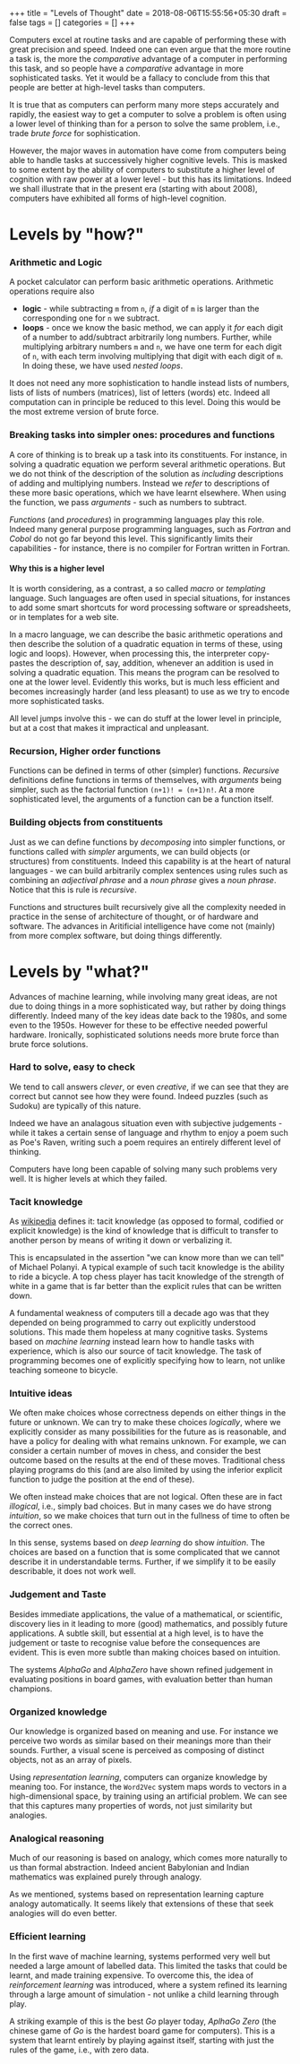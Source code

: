 +++
title = "Levels of Thought"
date = 2018-08-06T15:55:56+05:30
draft = false
tags = []
categories = []
+++

Computers excel at routine tasks and are capable of performing these with great precision and speed. Indeed one can even argue that the more routine a task is, the more the _comparative_ advantage of a computer in performing this task, and so people have a _comparative_ advantage in more sophisticated tasks. Yet it would be a fallacy to conclude from this that people are better at high-level tasks than computers.

It is true that as computers can perform many more steps accurately and rapidly, the easiest way to get a computer to solve a problem is often using a lower level of thinking than for a person to solve the same problem, i.e., trade _brute force_ for sophistication.

However, the major waves in automation have come from computers being able to handle tasks at successively higher cognitive levels. This is masked to some extent by the ability of computers to substitute a higher level of cognition with raw power at a lower level - but this has its limitations. Indeed we shall illustrate that in the present era (starting with about 2008), computers have exhibited all forms of high-level cognition.

# Levels by "how?"

### Arithmetic and Logic

A pocket calculator can perform basic arithmetic operations. Arithmetic operations require also

* __logic__ - while subtracting `m` from `n`, _if_ a digit of `m` is larger than the corresponding one for `n` we subtract.
* __loops__ - once we know the basic method, we can apply it _for_ each digit of a number to add/subtract arbitrarily long numbers. Further, while multiplying arbitrary numbers `m` and `n`, we have one term for each digit of `n`, with each term involving multiplying that digit with each digit of `m`. In doing these, we have used _nested loops_.

It does not need any more sophistication to handle instead lists of numbers, lists of lists of numbers (matrices), list of letters (words) etc. Indeed all computation can in principle be reduced to this level. Doing this would be the most extreme version of brute force.

### Breaking tasks into simpler ones: procedures and functions

A core of thinking is to break up a task into its constituents. For instance, in solving a quadratic equation we perform several arithmetic operations. But we do not think of the description of the solution as _including_ descriptions of adding and multiplying numbers. Instead we _refer_ to descriptions of these more basic operations, which we have learnt elsewhere. When using the function, we pass _arguments_ - such as numbers to subtract.

_Functions_ (and _procedures_) in programming languages play this role. Indeed many general purpose programming languages, such as _Fortran_ and _Cobol_ do not go far beyond this level. This significantly limits their capabilities - for instance, there is no compiler for Fortran written in Fortran.

#### Why this is a higher level

It is worth considering, as a contrast, a so called _macro_ or _templating_ language. Such languages are often used in special situations, for instances to add some smart shortcuts for word processing software or spreadsheets, or in templates for a web site.

In a macro language, we can describe the basic arithmetic operations and then describe the solution of a quadratic equation in terms of these, using logic and loops). However, when processing this, the interpreter copy-pastes the description of, say, addition, whenever an addition is used in solving a quadratic equation. This means the program can be resolved to one at the lower level. Evidently this works, but is much less efficient and becomes increasingly harder (and less pleasant) to use as we try to encode more sophisticated tasks.

All level jumps involve this - we can do stuff at the lower level in principle, but at a cost that makes it impractical and unpleasant.

### Recursion, Higher order functions

Functions can be defined in terms of other (simpler) functions. _Recursive_ definitions define functions in terms of themselves, with _arguments_ being simpler, such as the factorial function `(n+1)! = (n+1)n!`. At a more sophisticated level, the arguments of a function can be a function itself.

### Building objects from constituents

Just as we can define functions by _decomposing_ into simpler functions, or functions called with _simpler_ arguments, we can build objects (or structures) from constituents. Indeed this capability is at the heart of natural languages - we can build arbitrarily complex sentences using rules such as combining an _adjectival phrase_ and a _noun phrase_ gives a _noun phrase_. Notice that this is rule is _recursive_.

Functions and structures built recursively give all the complexity needed in practice in the sense of architecture of thought, or of hardware and software. The advances in Aritificial intelligence have come not (mainly) from more complex software, but doing things differently.

# Levels by "what?"

Advances of machine learning, while involving many great ideas, are not due to doing things in a more sophisticated way, but rather by doing things differently. Indeed many of the key ideas date back to the 1980s, and some even to the 1950s. However for these to be effective needed powerful hardware. Ironically, sophisticated solutions needs more brute force than brute force solutions.

### Hard to solve, easy to check

We tend to call answers _clever_, or even _creative_, if we can see that they are correct but cannot see how they were found. Indeed puzzles (such as Sudoku) are typically of this nature.

Indeed we have an analagous situation even with subjective judgements - while it takes a certain sense of language and rhythm to enjoy a poem such as Poe's Raven, writing such a poem requires an entirely different level of thinking.

Computers have long been capable of solving many such problems very well. It is higher levels at which they failed.

### Tacit knowledge

As [wikipedia](https://en.wikipedia.org/wiki/Tacit_knowledge) defines it:
tacit knowledge (as opposed to formal, codified or explicit knowledge) is the kind of knowledge that is difficult to transfer to another person by means of writing
it down or verbalizing it.

This is encapsulated in the assertion "we can know more than we can tell" of Michael Polanyi. A typical example of such tacit knowledge is the ability to ride a bicycle. A top chess player has tacit knowledge of the strength of white in a game that is far better than the explicit rules that can be written down.

A fundamental weakness of computers till a decade ago was that they depended on being programmed to carry out explicitly understood solutions. This made them hopeless at many cognitive tasks. Systems based on _machine learning_ instead learn how to handle tasks with experience, which is also our source of tacit knowledge. The task of programming becomes one of explicitly specifying how to learn, not unlike teaching someone to bicycle.

### Intuitive ideas

We often make choices whose correctness depends on either things in the future or unknown. We can try to make these choices _logically_, where we explicitly consider as many possibilities for the future as is reasonable, and have a policy for dealing with what remains unknown. For example, we can consider a certain number of moves in chess, and consider the best outcome based on the results at the end of these moves. Traditional chess playing programs do this (and are also limited by using the inferior explicit function to judge the position at the end of these).

We often instead make choices that are not logical. Often these are in fact _illogical_, i.e., simply bad choices. But in many cases we do have strong _intuition_, so we make choices that turn out in the fullness of time to often be the correct ones.

In this sense, systems based on _deep learning_ do show _intuition_. The choices are based on a function that is some complicated that we cannot describe it in understandable terms. Further, if we simplify it to be easily describable, it does not work well.

### Judgement and Taste

Besides immediate applications, the value of a mathematical, or scientific, discovery lies in it leading to more (good) mathematics, and possibly future applications. A subtle skill, but essential at a high level, is to have the judgement or taste to recognise value before the consequences are evident. This is even more subtle than making choices based on intuition.

The systems _AlphaGo_ and _AlphaZero_ have shown refined judgement in evaluating positions in board games, with evaluation better than human champions.

### Organized knowledge

Our knowledge is organized based on meaning and use. For instance we perceive two words as similar based on their meanings more than their sounds. Further, a visual scene is perceived as composing of distinct objects, not as an array of pixels.

Using _representation learning_, computers can organize knowledge by meaning too. For instance, the `Word2Vec` system maps words to vectors in a high-dimensional space, by training using an artificial problem. We can see that this captures many properties of words, not just similarity but analogies.

### Analogical reasoning

Much of our reasoning is based on analogy, which comes more naturally to us than formal abstraction. Indeed ancient Babylonian and Indian mathematics was explained purely through analogy.

As we mentioned, systems based on representation learning capture analogy automatically. It seems likely that extensions of these that seek analogies will do even better.

### Efficient learning

In the first wave of machine learning, systems performed very well but needed a large amount of labelled data. This limited the tasks that could be learnt, and made training expensive. To overcome this, the idea of _reinforcement learning_ was introduced, where a system refined its learning through a large amount of simulation - not unlike a child learning through play.

A striking example of this is the best _Go_ player today, _AplhaGo Zero_ (the chinese game of _Go_ is the hardest board game for computers). This is a system that learnt entirely by playing against itself, starting with just the rules of the game, i.e., with zero data.
